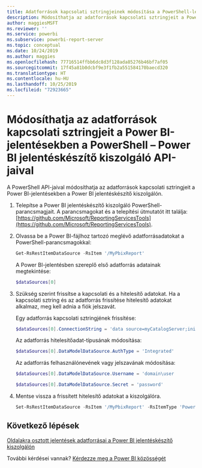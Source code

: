 ```yaml
---
title: Adatforrások kapcsolati sztringjeinek módosítása a PowerShell-lel
description: Módosíthatja az adatforrások kapcsolati sztringjeit a PowerShell – Power BI jelentéskészítő kiszolgáló API-jaival.
author: maggiesMSFT
ms.reviewer: ''
ms.service: powerbi
ms.subservice: powerbi-report-server
ms.topic: conceptual
ms.date: 10/24/2019
ms.author: maggies
ms.openlocfilehash: 77716514ffbb6dc8d3f128ada85276b46bf7af05
ms.sourcegitcommit: 17f45a81b0dcbf9e3f1fb2a551584170baecd320
ms.translationtype: HT
ms.contentlocale: hu-HU
ms.lasthandoff: 10/25/2019
ms.locfileid: "72923665"
---
```

# <a name="change-data-source-connection-strings-in-power-bi-reports-with-powershell---power-bi-report-server"></a>Módosíthatja az adatforrások kapcsolati sztringjeit a Power BI-jelentésekben a PowerShell – Power BI jelentéskészítő kiszolgáló API-jaival

A PowerShell API-jaival módosíthatja az adatforrások kapcsolati sztringjeit a Power BI-jelentésekben a Power BI jelentéskészítő kiszolgálón. 

1. Telepítse a Power BI jelentéskészítő kiszolgáló PowerShell-parancsmagjait. A parancsmagokat és a telepítési útmutatót itt találja: [https://github.com/Microsoft/ReportingServicesTools](https://github.com/Microsoft/ReportingServicesTools). 

2. Olvassa be a Power BI-fájlhoz tartozó meglévő adatforrásadatokat a PowerShell-parancsmagokkal:

    ```powershell
    Get-RsRestItemDataSource -RsItem '/MyPbixReport'
    ```

    A Power BI-jelentésben szereplő első adatforrás adatainak megtekintése: 

    ```powershell
    $dataSources[0]
    ```

3. Szükség szerint frissítse a kapcsolati és a hitelesítő adatokat. Ha a kapcsolati sztring és az adatforrás frissítése hitelesítő adatokat alkalmaz, meg kell adnia a fiók jelszavát. 

    Egy adatforrás kapcsolati sztringjének frissítése:

    ```powershell
    $dataSources[0].ConnectionString = 'data source=myCatalogServer;initial catalog=ReportServer;persist security info=False' 
    ```

    Az adatforrás hitelesítőadat-típusának módosítása:

    ```powershell
    $dataSources[0].DataModelDataSource.AuthType = 'Integrated'
    ```

    Az adatforrás felhasználónevének vagy jelszavának módosítása:

    ```powershell
    $dataSources[0].DataModelDataSource.Username = 'domain\user
    ```
    ```powershell
    $dataSources[0].DataModelDataSource.Secret = 'password'
    ```

4. Mentse vissza a frissített hitelesítő adatokat a kiszolgálóra.

    ```powershell
    Set-RsRestItemDataSource -RsItem '/MyPbixReport' -RsItemType 'PowerBIReport' -DataSources $dataSources
    ```

## <a name="next-steps"></a>Következő lépések

[Oldalakra osztott jelentések adatforrásai a Power BI jelentéskészítő kiszolgálón](connect-data-sources.md) 

További kérdései vannak? [Kérdezze meg a Power BI közösségét](https://community.powerbi.com/)

